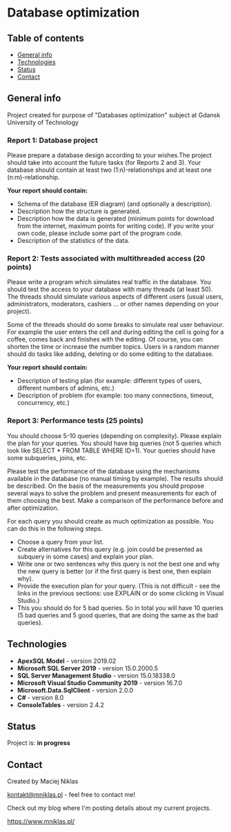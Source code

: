 # Database optimization

## Table of contents
* [General info](#general-info)
* [Technologies](#technologies)
* [Status](#status)
* [Contact](#contact)

## General info
Project created for purpose of "Databases optimization" subject at Gdansk University of Technology

### Report 1: Database project
Please prepare a database design according to your wishes.The project should take into account the future tasks (for Reports 2 and 3). Your database should contain at least two (1:n)-relationships  and at least one (n:m)-relationship.

**Your report should contain:**

* Schema of the database (ER diagram) (and optionally a description).
* Description how the structure is generated.
* Description how the data is generated (minimum points for download from the internet, maximum points for writing code). If you write your own code, please include some part of the program code.
* Description of the statistics of the data.

### Report 2: Tests associated with multithreaded access (20 points)
Please write a program which simulates real traffic in the database. You should test the access to your database with many threads (at least 50). The threads should simulate various aspects of different users
(usual users, administrators, moderators, cashiers ... or other names depending on your project).

Some of the threads should do some breaks to simulate real user behaviour. For example the user enters the cell and during editing the cell is going for a coffee, comes back and finishes with the editing. Of course, you can shorten the time or increase the number topics. Users in a random manner should do tasks like adding, deleting or do some editing to the database.

**Your report should contain:**

* Description of testing plan (for example: different types of users, different numbers of  admins, etc.)
* Description of problem (for example: too many connections, timeout, concurrency, etc.)

### Report 3: Performance tests (25 points)
You should choose 5-10 queries (depending on complexity). Please explain the plan for your queries. You should have big queries (not 5 queries which look like SELECT * FROM TABLE WHERE ID=1). Your queries should have some subqueries, joins, etc.

Please test the performance of the database using the mechanisms available in the database (no manual timing by example). The results should be described. On the basis of the measurements you should propose several ways to solve the problem and present measurements for each of them choosing the best. Make a comparison of the performance before and after optimization.

For each query you should create as much optimization as possible.
You can do this in the following steps.

* Choose a query from your list.
* Create alternatives for this query (e.g. join could be presented as subquery in some cases) and explain your plan.
* Write one or two sentences why this query is not the best one and why the new query is better (or if the first query is best one, then explain why).
* Provide the execution plan for your query. (This is not difficult - see the links in the previous sections: use EXPLAIN or do some clicking in Visual Studio.)
* This you should do for 5 bad queries. So in total you will have 10 queries (5 bad queries and 5 good queries, that are doing the same as the bad queries). 

## Technologies
* **ApexSQL Model** - version 2019.02
* **Microsoft SQL Server 2019** - version 15.0.2000.5
* **SQL Server Management Studio** - version 15.0.18338.0
* **Microsoft Visual Studio Community 2019** - version 16.7.0
* **Microsoft.Data.SqlClient** - version 2.0.0
* **C#** - version 8.0
* **ConsoleTables** - version 2.4.2

## Status
Project is: **in progress**

## Contact
Created by Maciej Niklas

kontakt@mniklas.pl - feel free to contact me!

Check out my blog where I'm posting details about my current projects.

https://www.mniklas.pl/